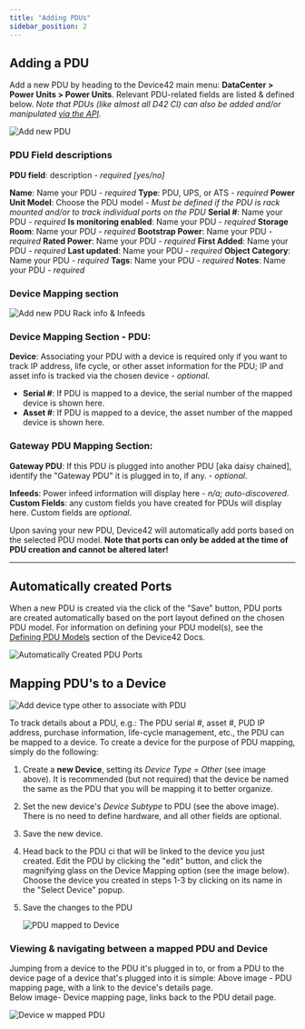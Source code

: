 ```yaml
---
title: "Adding PDUs"
sidebar_position: 2
---
```


## Adding a PDU

Add a new PDU by heading to the Device42 main menu: **DataCenter > Power Units > Power Units**. Relevant PDU-related fields are listed & defined below. _Note that PDUs (like almost all D42 CI) can also be added and/or manipulated [via the API](https://api.device42.com/#pdu)._

![Add new PDU](/assets/images/add_new_PDU-p1.png)

### PDU Field descriptions

**PDU field**: description - _required \[yes/no\]_

**Name**: Name your PDU _\- required_ **Type**: PDU, UPS, or ATS _\- required_ **Power Unit Model**: Choose the PDU model - _Must be defined if the PDU is rack mounted and/or to track individual ports on the PDU_ **Serial #**: Name your PDU _\- required_ **Is monitoring enabled**: Name your PDU _\- required_ **Storage Room**: Name your PDU _\- required_ **Bootstrap Power**: Name your PDU _\- required_ **Rated Power**: Name your PDU _\- required_ **First Added**: Name your PDU _\- required_ **Last updated**: Name your PDU _\- required_ **Object Category**: Name your PDU _\- required_ **Tags**: Name your PDU _\- required_ **Notes**: Name your PDU _\- required_

### Device Mapping section

![Add new PDU Rack info & Infeeds](/assets/images/add_new_PDU_p2.png)

### Device Mapping Section - PDU:

**Device**: Associating your PDU with a device is required only if you want to track IP address, life cycle, or other asset information for the PDU; IP and asset info is tracked via the chosen device - _optional_.

- **Serial #**: If PDU is mapped to a device, the serial number of the mapped device is shown here.
- **Asset #**: If PDU is mapped to a device, the asset number of the mapped device is shown here.

### Gateway PDU Mapping Section:

**Gateway PDU**: If this PDU is plugged into another PDU \[aka daisy chained\], identify the "Gateway PDU" it is plugged in to, if any. - _optional_.

**Infeeds**: Power infeed information will display here - _n/a; auto-discovered_. **Custom Fields**: any custom fields you have created for PDUs will display here. Custom fields are _optional_.

Upon saving your new PDU, Device42 will automatically add ports based on the selected PDU model. **Note that ports can only be added at the time of PDU creation and cannot be altered later!**

* * *

## Automatically created Ports

When a new PDU is created via the click of the "Save" button, PDU ports are created automatically based on the port layout defined on the chosen PDU model. For information on defining your PDU model(s), see the [Defining PDU Models](https://docs.device42.com/power-units/pdus/defining-pdu-models/) section of the Device42 Docs.

![Automatically Created PDU Ports](/assets/images/auto_created_ports-pdu.png)

## Mapping PDU's to a Device

![Add device type other to associate with PDU](/assets/images/create_associated_device_for_PDU-hl.png)

To track details about a PDU, e.g.: The PDU serial #, asset #, PUD IP address, purchase information, life-cycle management, etc., the PDU can be mapped to a device. To create a device for the purpose of PDU mapping, simply do the following:

1. Create a **new Device**, setting its _Device Type = Other_ (see image above). It is recommended (but not required) that the device be named the same as the PDU that you will be mapping it to better organize.
2. Set the new device's _Device Subtype_ to PDU (see the above image). There is no need to define hardware, and all other fields are optional.
3. Save the new device.

5. Head back to the PDU ci that will be linked to the device you just created. Edit the PDU by clicking the "edit" button, and click the magnifying glass on the Device Mapping option (see the image below). Choose the device you created in steps 1-3 by clicking on its name in the "Select Device" popup.
6. Save the changes to the PDU
    
    ![PDU mapped to Device](/assets/images/mapped_device_PDU-HL.png)
    

### Viewing & navigating between a mapped PDU and Device

Jumping from a device to the PDU it's plugged in to, or from a PDU to the device page of a device that's plugged into it is simple: Above image - PDU mapping page, with a link to the device's details page.  
Below image- Device mapping page, links back to the PDU detail page.

![Device w mapped PDU](/assets/images/Device_mapped_PDU-hl.png)
